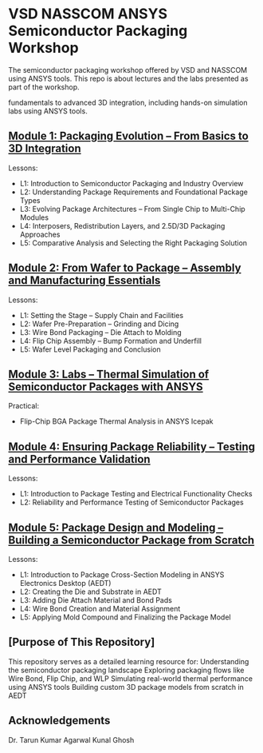 # VSD NASSCOM ANSYS Semiconductor Packaging Workshop

The semiconductor packaging workshop offered by VSD and NASSCOM using ANSYS tools. This repo is about lectures and the labs presented as part of the workshop.

fundamentals to advanced 3D integration, including hands-on simulation labs using ANSYS tools.

## [Module 1: Packaging Evolution – From Basics to 3D Integration](https://github.com/vjaligam/vsd-packaging-workshop/tree/main/Module%201%3A%20Packaging%20Evolution)
Lessons:
-  L1: Introduction to Semiconductor Packaging and Industry Overview
-  L2: Understanding Package Requirements and Foundational Package Types
-  L3: Evolving Package Architectures – From Single Chip to Multi-Chip Modules
-  L4: Interposers, Redistribution Layers, and 2.5D/3D Packaging Approaches
-  L5: Comparative Analysis and Selecting the Right Packaging Solution


## [Module 2: From Wafer to Package – Assembly and Manufacturing Essentials](https://github.com/vjaligam/vsd-packaging-workshop/tree/main/Module%202%3A%20From%20Wafer%20to%20Package)
Lessons:
-  L1: Setting the Stage – Supply Chain and Facilities
-  L2: Wafer Pre-Preparation – Grinding and Dicing
-  L3: Wire Bond Packaging – Die Attach to Molding
-  L4: Flip Chip Assembly – Bump Formation and Underfill
-  L5: Wafer Level Packaging and Conclusion

## [Module 3: Labs – Thermal Simulation of Semiconductor Packages with ANSYS](https://github.com/vjaligam/vsd-packaging-workshop/tree/main/Module%203%3A%20Labs%20Thermal%20Simulation%20of%20Semiconductor%20packages%20with_ANSYS)
Practical:
-  Flip-Chip BGA Package Thermal Analysis in ANSYS Icepak

## [Module 4: Ensuring Package Reliability – Testing and Performance Validation](https://github.com/vjaligam/vsd-packaging-workshop/tree/main/Module%204%3A%20%20Ensuring%20Package%20Reliability)
Lessons:
-  L1: Introduction to Package Testing and Electrical Functionality Checks
-  L2: Reliability and Performance Testing of Semiconductor Packages

## [Module 5: Package Design and Modeling – Building a Semiconductor Package from Scratch](https://github.com/vjaligam/vsd-packaging-workshop/tree/main/Module%205%3A%20%20Package%20Design%20and%20Modelling) 
Lessons:
-  L1: Introduction to Package Cross-Section Modeling in ANSYS Electronics Desktop (AEDT)
-  L2: Creating the Die and Substrate in AEDT
-  L3: Adding Die Attach Material and Bond Pads
-  L4: Wire Bond Creation and Material Assignment
-  L5: Applying Mold Compound and Finalizing the Package Model

## [Purpose of This Repository]
This repository serves as a detailed learning resource for:
Understanding the semiconductor packaging landscape
Exploring packaging flows like Wire Bond, Flip Chip, and WLP
Simulating real-world thermal performance using ANSYS tools
Building custom 3D package models from scratch in AEDT

## Acknowledgements
Dr. Tarun Kumar Agarwal
Kunal Ghosh
